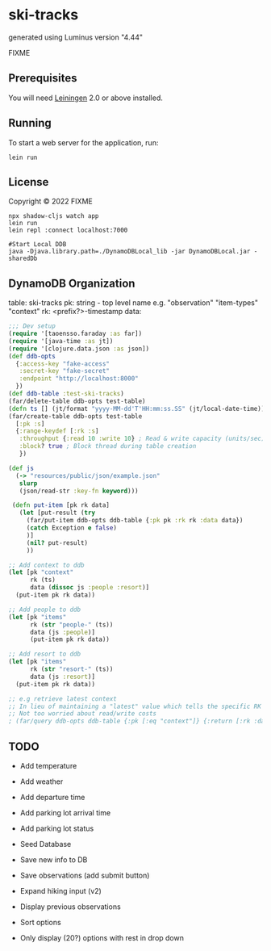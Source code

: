 # ski-tracks

generated using Luminus version "4.44"

FIXME

## Prerequisites

You will need [Leiningen][1] 2.0 or above installed.

[1]: https://github.com/technomancy/leiningen

## Running

To start a web server for the application, run:

    lein run

## License

Copyright © 2022 FIXME


```
npx shadow-cljs watch app
lein run
lein repl :connect localhost:7000

#Start Local DDB
java -Djava.library.path=./DynamoDBLocal_lib -jar DynamoDBLocal.jar -sharedDb
```

## DynamoDB Organization
table: ski-tracks
pk: string - top level name e.g. "observation" "item-types" "context"
rk: <prefix?>-timestamp
data: <map>

```clj
;;; Dev setup
(require '[taoensso.faraday :as far])
(require '[java-time :as jt])
(require '[clojure.data.json :as json])
(def ddb-opts
  {:access-key "fake-access"
   :secret-key "fake-secret"
   :endpoint "http://localhost:8000"
  })
(def ddb-table :test-ski-tracks)
(far/delete-table ddb-opts test-table)
(defn ts [] (jt/format "yyyy-MM-dd'T'HH:mm:ss.SS" (jt/local-date-time)))
(far/create-table ddb-opts test-table
  [:pk :s]
  {:range-keydef [:rk :s]
   :throughput {:read 10 :write 10} ; Read & write capacity (units/sec)
   :block? true ; Block thread during table creation
   })

(def js
  (-> "resources/public/json/example.json"
   slurp
   (json/read-str :key-fn keyword)))

 (defn put-item [pk rk data]
   (let [put-result (try
     (far/put-item ddb-opts ddb-table {:pk pk :rk rk :data data})
     (catch Exception e false)
     )]
     (nil? put-result)
     ))

;; Add context to ddb
(let [pk "context"
      rk (ts)
      data (dissoc js :people :resort)]
  (put-item pk rk data))

;; Add people to ddb
(let [pk "items"
      rk (str "people-" (ts))
      data (js :people)]
      (put-item pk rk data))

;; Add resort to ddb
(let [pk "items"
      rk (str "resort-" (ts))
      data (js :resort)]
  (put-item pk rk data))

;; e.g retrieve latest context
;; In lieu of maintaining a "latest" value which tells the specific RK to query
;; Not too worried about read/write costs
; (far/query ddb-opts ddb-table {:pk [:eq "context"]} {:return [:rk :data] :order :desc :limit 1})
```


## TODO
- Add temperature
- Add weather
- Add departure time
- Add parking lot arrival time
- Add parking lot status
- Seed Database

- Save new info to DB
- Save observations (add submit button)

- Expand hiking input (v2)
- Display previous observations
- Sort options
- Only display (20?) options with rest in drop down
